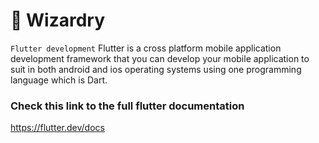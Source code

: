 # :crystal_ball: Wizardry

`` Flutter development ``
Flutter is a cross platform mobile application development framework that you can develop your mobile application to suit in both android and ios operating systems using one programming language which is Dart.

### Check this link to the full flutter documentation 
https://flutter.dev/docs

